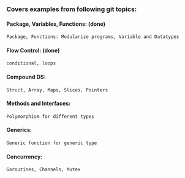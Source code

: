 ### Covers examples from following git topics:

#### Package, Variables, Functions: (done) 
    Package, Functions: Modularize programs, Variable and Datatypes

#### Flow Control: (done)
    conditional, loops 

#### Compound DS:
    Struct, Array, Maps, Slices, Pointers

#### Methods and Interfaces:
    Polymorphism for different types

#### Generics:
    Generic function for generic type

#### Concurrency:
    Goroutines, Channels, Mutex

